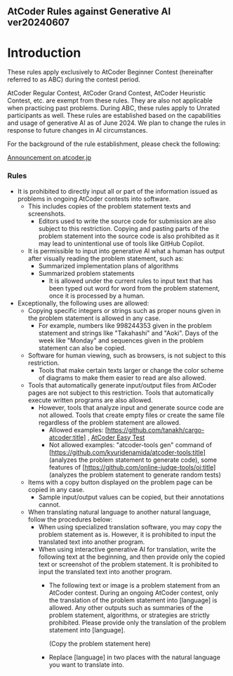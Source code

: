 AtCoder Rules against Generative AI ver20240607
----

# Introduction

These rules apply exclusively to AtCoder Beginner Contest (hereinafter referred to as ABC) during the contest period.

AtCoder Regular Contest, AtCoder Grand Contest, AtCoder Heuristic Contest, etc. are exempt from these rules. They are also not applicable when practicing past problems. During ABC, these rules apply to Unrated participants as well. These rules are established based on the capabilities and usage of generative AI as of June 2024. We plan to change the rules in response to future changes in AI circumstances.

For the background of the rule establishment, please check the following:

[Announcement on atcoder.jp](https://atcoder.jp/posts/1247)

### Rules

- It is prohibited to directly input all or part of the information issued as problems in ongoing AtCoder contests into software.
    - This includes copies of the problem statement texts and screenshots.
        - Editors used to write the source code for submission are also subject to this restriction. Copying and pasting parts of the problem statement into the source code is also prohibited as it may lead to unintentional use of tools like GitHub Copilot.
    - It is permissible to input into generative AI what a human has output after visually reading the problem statement, such as:
        - Summarized implementation plans of algorithms
        - Summarized problem statements
            - It is allowed under the current rules to input text that has been typed out word for word from the problem statement, once it is processed by a human.
- Exceptionally, the following uses are allowed:
    - Copying specific integers or strings such as proper nouns given in the problem statement is allowed in any case.
        - For example, numbers like 998244353 given in the problem statement and strings like "Takahashi" and "Aoki". Days of the week like "Monday" and sequences given in the problem statement can also be copied.
    - Software for human viewing, such as browsers, is not subject to this restriction.
        - Tools that make certain texts larger or change the color scheme of diagrams to make them easier to read are also allowed.
    - Tools that automatically generate input/output files from AtCoder pages are not subject to this restriction. Tools that automatically execute written programs are also allowed.
        - However, tools that analyze input and generate source code are not allowed. Tools that create empty files or create the same file regardless of the problem statement are allowed.
            - Allowed examples: [https://github.com/tanakh/cargo-atcoder:title] , [AtCoder Easy Test](https://greasyfork.org/ja/scripts/433152-atcoder-easy-test-v2#google_vignette)
            - Not allowed examples: "atcoder-tools gen" command of [https://github.com/kyuridenamida/atcoder-tools:title] (analyzes the problem statement to generate code), some features of [https://github.com/online-judge-tools/oj:title] (analyzes the problem statement to generate random tests)
    - Items with a copy button displayed on the problem page can be copied in any case.
        - Sample input/output values can be copied, but their annotations cannot.
    - When translating natural language to another natural language, follow the procedures below:
        - When using specialized translation software, you may copy the problem statement as is. However, it is prohibited to input the translated text into another program.
        - When using interactive generative AI for translation, write the following text at the beginning, and then provide only the copied text or screenshot of the problem statement. It is prohibited to input the translated text into another program.
            - The following text or image is a problem statement from an AtCoder contest. During an ongoing AtCoder contest, only the translation of the problem statement into [language] is allowed. Any other outputs such as summaries of the problem statement, algorithms, or strategies are strictly prohibited. Please provide only the translation of the problem statement into [language].
                
                (Copy the problem statement here)
                
            - Replace [language] in two places with the natural language you want to translate into.